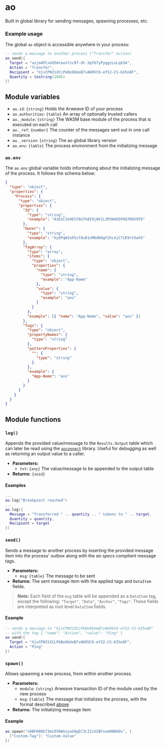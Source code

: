 # ao

Built in global library for sending messages, spawning processes, etc.

### Example usage

The global `ao` object is accessible anywhere in your process:

```lua
-- sends a message to another process ("Transfer" action)
ao.send({
  Target = "usjm4PCxUd5mtaon7zc97-dt-3qf67yPyqgzLnLqk5A",
  Action = "Transfer",
  Recipient = "XjvCPN31XCLPkBo9bUeB7vAK0VC6-eY52-CS-6Iho8F",
  Quantity = tostring(1045)
})
```

## Module variables

- `ao.id`: `{string}` Holds the Arweave ID of your process
- `ao.authorities`: `{table}` An array of optionally trusted callers
- `ao._module`: `{string}` The WASM base module of the process that is executed on each call
- `ao._ref`: `{number}` The counter of the messages sent out in one call instance
- `ao._version`: `{string}` The ao global library version
- `ao.env`: `{table}` The process environment from the initializing message

### `ao.env`

The `ao.env` global variable holds informationg about the initializing message of the process. It follows the schema below:

```json
{
  "type": "object",
  "properties": {
    "Process": {
      "type": "object",
      "properties": {
        "Id": {
          "type": "string",
          "example": "A1b2C3d4E5f6G7h8I9j0K1L2M3N4O5P6Q7R8S9T0"
        },
        "Owner": {
          "type": "string",
          "example": "Xy9PqW3vR5sT8uB1nM6dK0gF2hL4jC7iE9rV3wX5"
        },
        "TagArray": {
          "type": "array",
          "items": {
            "type": "object",
            "properties": {
              "name": {
                "type": "string",
                "example": "App-Name"
              },
              "value": {
                "type": "string",
                "example": "aos"
              }
            }
          },
          "example": [{ "name": "App-Name", "value": "aos" }]
        },
        "Tags": {
          "type": "object",
          "propertyNames": {
            "type": "string"
          },
          "patternProperties": {
            "": {
              "type": "string"
            }
          },
          "example": {
            "App-Name": "aos"
          }
        }
      }
    }
  }
}
```

## Module functions

### `log()`

Appends the provided value/message to the `Results.Output` table which can later be read using the [`aoconnect`](/guides/aoconnect/aoconnect.html) library. Useful for debugging as well as returning an output value to a caller.

- **Parameters:**
  - `txt`: `{any}` The value/message to be appended to the output table
- **Returns:** `{void}`

#### Examples

```lua
...
ao.log("Breakpoint reached")
...
ao.log({
  Message = "Transferred " .. quantity .. " tokens to " .. target,
  Quantity = quantity,
  Recipient = target
})
```

### `send()`

Sends a message to another process by inserting the provided message item into the process' outbox along with the _ao specs compliant_ message tags.

- **Parameters:**
  - `msg`: `{table}` The message to be sent
- **Returns:** The sent message item with the applied tags and `DataItem` fields.

> **Note:** Each field of the `msg` table will be appended as a `DataItem` tag, except the following: `"Target"`, `"Data"`, `"Anchor"`, `"Tags"`. These fields are interpreted as root level `DataItem` fields.

#### Example

```lua
-- sends a message to "XjvCPN31XCLPkBo9bUeB7vAK0VC6-eY52-CS-6Iho8F"
-- with the tag { "name": "Action", "value": "Ping" }
ao.send({
  Target = "XjvCPN31XCLPkBo9bUeB7vAK0VC6-eY52-CS-6Iho8F",
  Action = "Ping"
})
```

### `spawn()`

Allows spawning a new process, from within another process.

- **Parameters:**
  - `module`: `{string}` Arweave transaction ID of the module used by the new process
  - `msg`: `{table}` The message that initializes the process, with the format described [above](#send)
- **Returns:** The initializing message item

#### Example

```lua
ao.spawn("n0BFH80b73mi9VAWUzyuG9gEC3LI2zU2BFxum0N8A9s", {
  ["Custom-Tag"]: "Custom-Value"
})
```
